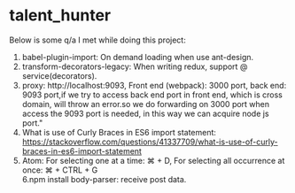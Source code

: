 # talent_hunter


Below is some q/a I met while doing this project:

1. babel-plugin-import: On demand loading when use ant-design.
2. transform-decorators-legacy: When writing redux, support @ service(decorators).
3. proxy: http://localhost:9093, Front end (webpack): 3000 port, back end: 9093 port,if we try to access back end port in front end, which is cross domain, will throw an error.so we do forwarding on
3000 port when access the 9093 port is needed, in this way we can acquire node js port."
4. What is use of Curly Braces in ES6 import statement: https://stackoverflow.com/questions/41337709/what-is-use-of-curly-braces-in-es6-import-statement  
5. Atom: For selecting one at a time: ⌘ + D, For selecting all occurrence at once: ⌘ + CTRL + G  
6.npm install body-parser: receive post data.
